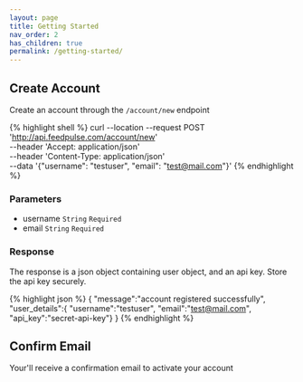 ```yaml
---
layout: page
title: Getting Started
nav_order: 2
has_children: true
permalink: /getting-started/
---
```


## Create Account

Create an account through the `/account/new` endpoint

{% highlight shell %}
curl --location --request POST 'http://api.feedpulse.com/account/new' \
--header 'Accept: application/json' \
--header 'Content-Type: application/json' \
--data '{"username": "testuser", "email": "test@mail.com"}'
{% endhighlight %}

### Parameters

- username `String` `Required`
- email `String` `Required`


### Response

The response is a json object containing user object, and an api key. Store the api key securely.

{% highlight json %}
{
    "message":"account registered successfully",
    "user_details":{
        "username":"testuser",
        "email":"test@mail.com",
        "api_key":"secret-api-key"}
}
{% endhighlight %}

## Confirm Email

Your'll receive a confirmation email to activate your account
